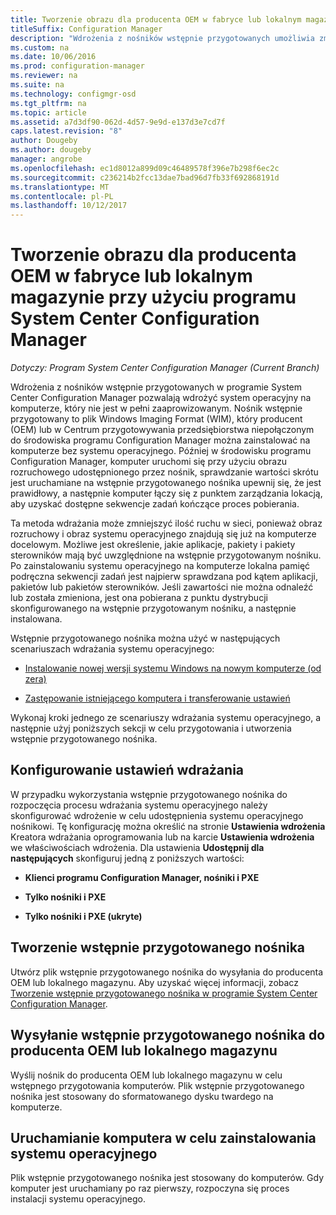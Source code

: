 ```yaml
---
title: Tworzenie obrazu dla producenta OEM w fabryce lub lokalnym magazynie
titleSuffix: Configuration Manager
description: "Wdrożenia z nośników wstępnie przygotowanych umożliwia zmniejszenie ruchu w sieci, podczas wdrażania systemu operacyjnego na komputerze, który nie jest w pełni zaaprowizowanym."
ms.custom: na
ms.date: 10/06/2016
ms.prod: configuration-manager
ms.reviewer: na
ms.suite: na
ms.technology: configmgr-osd
ms.tgt_pltfrm: na
ms.topic: article
ms.assetid: a7d3df90-062d-4d57-9e9d-e137d3e7cd7f
caps.latest.revision: "8"
author: Dougeby
ms.author: dougeby
manager: angrobe
ms.openlocfilehash: ec1d8012a899d09c46489578f396e7b298f6ec2c
ms.sourcegitcommit: c236214b2fcc13dae7bad96d7fb33f692868191d
ms.translationtype: MT
ms.contentlocale: pl-PL
ms.lasthandoff: 10/12/2017
---
```

# <a name="create-an-image-for-an-oem-in-factory-or-a-local-depot-with-system-center-configuration-manager"></a>Tworzenie obrazu dla producenta OEM w fabryce lub lokalnym magazynie przy użyciu programu System Center Configuration Manager

*Dotyczy: Program System Center Configuration Manager (Current Branch)*

Wdrożenia z nośników wstępnie przygotowanych w programie System Center Configuration Manager pozwalają wdrożyć system operacyjny na komputerze, który nie jest w pełni zaaprowizowanym. Nośnik wstępnie przygotowany to plik Windows Imaging Format (WIM), który producent (OEM) lub w Centrum przygotowywania przedsiębiorstwa niepołączonym do środowiska programu Configuration Manager można zainstalować na komputerze bez systemu operacyjnego. Później w środowisku programu Configuration Manager, komputer uruchomi się przy użyciu obrazu rozruchowego udostępnionego przez nośnik, sprawdzanie wartości skrótu jest uruchamiane na wstępnie przygotowanego nośnika upewnij się, że jest prawidłowy, a następnie komputer łączy się z punktem zarządzania lokacją, aby uzyskać dostępne sekwencje zadań kończące proces pobierania.


Ta metoda wdrażania może zmniejszyć ilość ruchu w sieci, ponieważ obraz rozruchowy i obraz systemu operacyjnego znajdują się już na komputerze docelowym. Możliwe jest określenie, jakie aplikacje, pakiety i pakiety sterowników mają być uwzględnione na wstępnie przygotowanym nośniku. Po zainstalowaniu systemu operacyjnego na komputerze lokalna pamięć podręczna sekwencji zadań jest najpierw sprawdzana pod kątem aplikacji, pakietów lub pakietów sterowników. Jeśli zawartości nie można odnaleźć lub została zmieniona, jest ona pobierana z punktu dystrybucji skonfigurowanego na wstępnie przygotowanym nośniku, a następnie instalowana.  

 Wstępnie przygotowanego nośnika można użyć w następujących scenariuszach wdrażania systemu operacyjnego:  

-   [Instalowanie nowej wersji systemu Windows na nowym komputerze (od zera)](install-new-windows-version-new-computer-bare-metal.md)  

-   [Zastępowanie istniejącego komputera i transferowanie ustawień](replace-an-existing-computer-and-transfer-settings.md)  

 Wykonaj kroki jednego ze scenariuszy wdrażania systemu operacyjnego, a następnie użyj poniższych sekcji w celu przygotowania i utworzenia wstępnie przygotowanego nośnika.  

## <a name="configure-deployment-settings"></a>Konfigurowanie ustawień wdrażania  
 W przypadku wykorzystania wstępnie przygotowanego nośnika do rozpoczęcia procesu wdrażania systemu operacyjnego należy skonfigurować wdrożenie w celu udostępnienia systemu operacyjnego nośnikowi. Tę konfigurację można określić na stronie **Ustawienia wdrożenia** Kreatora wdrażania oprogramowania lub na karcie **Ustawienia wdrożenia** we właściwościach wdrożenia.  Dla ustawienia **Udostępnij dla następujących** skonfiguruj jedną z poniższych wartości:  

-   **Klienci programu Configuration Manager, nośniki i PXE**  

-   **Tylko nośniki i PXE**  

-   **Tylko nośniki i PXE (ukryte)**  

## <a name="create-the-prestaged-media"></a>Tworzenie wstępnie przygotowanego nośnika  
 Utwórz plik wstępnie przygotowanego nośnika do wysyłania do producenta OEM lub lokalnego magazynu. Aby uzyskać więcej informacji, zobacz [Tworzenie wstępnie przygotowanego nośnika w programie System Center Configuration Manager](create-prestaged-media.md).  

## <a name="send-the-prestaged-media-file-to-the-oem-or-local-depot"></a>Wysyłanie wstępnie przygotowanego nośnika do producenta OEM lub lokalnego magazynu  
 Wyślij nośnik do producenta OEM lub lokalnego magazynu w celu wstępnego przygotowania komputerów. Plik wstępnie przygotowanego nośnika jest stosowany do sformatowanego dysku twardego na komputerze.  

## <a name="start-the-computer-to-install-the-operating-system"></a>Uruchamianie komputera w celu zainstalowania systemu operacyjnego  
 Plik wstępnie przygotowanego nośnika jest stosowany do komputerów. Gdy komputer jest uruchamiany po raz pierwszy, rozpoczyna się proces instalacji systemu operacyjnego.  
